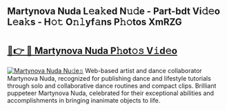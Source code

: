 ## Martynova Nuda L𝚎a𝚔ed N𝚞𝚍e - Part-bdt Vi𝚍𝚎o L𝚎a𝚔s - H𝚘𝚝 O𝚗𝚕yf𝚊ns P𝚑𝚘tos XmRZG

# <h2><a href="http://kfc6sd.oniu.top/?m=Martynova+Nuda">🔗👉 🔴 Martynova Nuda P𝚑ot𝚘𝚜 V𝚒d𝚎o</a></h2>

[![Martynova Nuda Nu𝚍e𝚜](https://i.imgur.com/0qMVB7G.gif)](http://kfc6sd.oniu.top/?m=Martynova+Nuda)
Web-based artist and dance collaborator Martynova Nuda, recognized for publishing dance and lifestyle tutorials through solo and collaborative dance routines and compact clips. Brilliant puppeteer Martynova Nuda, celebrated for their exceptional abilities and accomplishments in bringing inanimate objects to life.  
